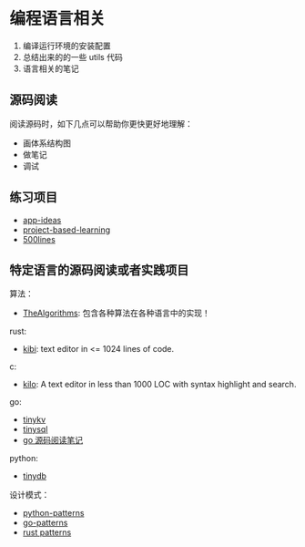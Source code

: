# 编程语言相关

1. 编译运行环境的安装配置
1. 总结出来的的一些 utils 代码
2. 语言相关的笔记


## 源码阅读

阅读源码时，如下几点可以帮助你更快更好地理解：

- 画体系结构图
- 做笔记
- 调试

## 练习项目

- [app-ideas](https://github.com/florinpop17/app-ideas)
- [project-based-learning](https://github.com/tuvtran/project-based-learning)
- [500lines](https://github.com/aosabook/500lines)


## 特定语言的源码阅读或者实践项目

算法：

- [TheAlgorithms](https://github.com/TheAlgorithms): 包含各种算法在各种语言中的实现！

rust:

- [kibi](https://github.com/ilai-deutel/kibi): text editor in <= 1024 lines of code.

c:

- [kilo](https://github.com/antirez/kilo): A text editor in less than 1000 LOC with syntax highlight and search.


go:

- [tinykv](https://github.com/tidb-incubator/tinykv)
- [tinysql](https://github.com/tidb-incubator/tinysql)
- [go 源码阅读笔记](https://github.com/cch123/golang-notes)

python:

- [tinydb](https://github.com/msiemens/tinydb)

设计模式：

- [python-patterns](https://github.com/faif/python-patterns)
- [go-patterns](https://github.com/tmrts/go-patterns)
- [rust patterns](https://github.com/rust-unofficial/patterns)
